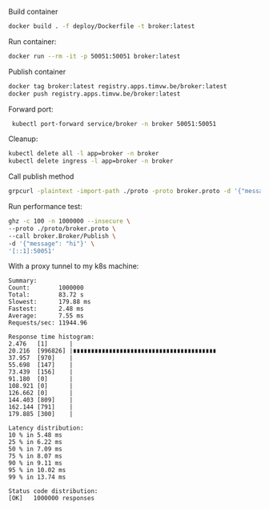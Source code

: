 
Build container

```bash
docker build . -f deploy/Dockerfile -t broker:latest
```

Run container:

```bash
docker run --rm -it -p 50051:50051 broker:latest
```

Publish container

```bash
docker tag broker:latest registry.apps.timvw.be/broker:latest
docker push registry.apps.timvw.be/broker:latest
```

Forward port:

```bash
 kubectl port-forward service/broker -n broker 50051:50051
 ```

Cleanup: 

```bash
kubectl delete all -l app=broker -n broker
kubectl delete ingress -l app=broker -n broker
```


Call publish method

```bash
grpcurl -plaintext -import-path ./proto -proto broker.proto -d '{"message": "hi"}' '[::1]:50051'  broker.Broker/Publish
```

Run performance test:

```bash
ghz -c 100 -n 1000000 --insecure \
--proto ./proto/broker.proto \
--call broker.Broker/Publish \
-d '{"message": "hi"}' \
'[::1]:50051'
```

With a proxy tunnel to my k8s machine:

```
Summary:
Count:        1000000
Total:        83.72 s
Slowest:      179.88 ms
Fastest:      2.48 ms
Average:      7.55 ms
Requests/sec: 11944.96

Response time histogram:
2.476   [1]      |
20.216  [996826] |∎∎∎∎∎∎∎∎∎∎∎∎∎∎∎∎∎∎∎∎∎∎∎∎∎∎∎∎∎∎∎∎∎∎∎∎∎∎∎∎
37.957  [970]    |
55.698  [147]    |
73.439  [156]    |
91.180  [0]      |
108.921 [0]      |
126.662 [0]      |
144.403 [809]    |
162.144 [791]    |
179.885 [300]    |

Latency distribution:
10 % in 5.48 ms
25 % in 6.22 ms
50 % in 7.09 ms
75 % in 8.07 ms
90 % in 9.11 ms
95 % in 10.02 ms
99 % in 13.74 ms

Status code distribution:
[OK]   1000000 responses 
```
